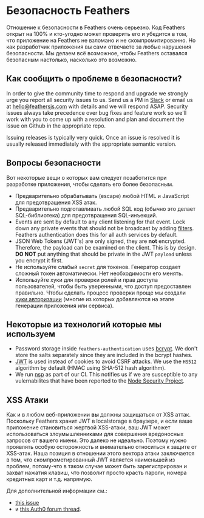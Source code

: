 # Безопасность Feathers

Отношение к безопасности в Feathers очень серьезно. Код Feathers открыт на 100% и кто-угодно может проверить его и убедится в том, что приложение на Feathers не взломано и не скомпромитированно. Но как разработчик приложения вы сами отвечаете за любые нарушения безопасности. Мы делаем всё возможное, чтобы Feathers оставался безопасным настолько, насколько это возможно.

## Как сообщить о проблеме в безопасности?

In order to give the community time to respond and upgrade we strongly urge you report all security issues to us. Send us a PM in [Slack](http://slack.feathersjs.com) or email us at [hello@feathersjs.com](mailto:hello@feathersjs.com) with details and we will respond ASAP. Security issues always take precedence over bug fixes and feature work so we'll work with you to come up with a resolution and plan and document the issue on Github in the appropriate repo.

Issuing releases is typically very quick. Once an issue is resolved it is usually released immediately with the appropriate semantic version.

## Вопросы безопасности

Вот некоторые вещи о которых вам следует позаботится при разработке приложения, чтобы сделать его более безопасным.

* Предварительно обрабатывать \(escape\) любой HTML и JavaScript для предотвращения XSS атак.
* Предварительно подготавливать любой SQL код \(обычно это делает SQL-библиотека\) для предотвращения SQL-инъекций.
* Events are sent by default to any client listening for that event. Lock down any private events that should not be broadcast by adding [filters](http://docs.feathersjs.com/real-time/filtering.html). Feathers authentication does this for all auth services by default.
* JSON Web Tokens \(JWT's\) are only signed, they are **not** encrypted. Therefore, the payload can be examined on the client. This is by design. **DO NOT** put anything that should be private in the JWT `payload` unless you encrypt it first.
* Не используйте слабый `secret`  для токенов. Генератор создает сложный токен автоматически. Нет необходимости  его менять.
* Используйте хуки для проверки ролей и прав доступа пользователей, чтобы быть уверенными, что доступ предоставлен правильно. Чтобы сделать процесс проверки проще мы создали [хуки авторизации](http://docs.feathersjs.com/authorization/bundled-hooks.html) (многие из которых добавляются на этапе генерации приложения или сервиса).

## Некоторые из технологий которые мы используем

* Password storage inside `feathers-authentication` uses [bcrypt](https://github.com/dcodeIO/bcrypt.js). We don't store the salts separately since they are included in the bcrypt hashes.
* [JWT](https://jwt.io/) is used instead of cookies to avoid CSRF attacks. We use the `HS512` algorithm by default \(HMAC using SHA-512 hash algorithm\).
* We run [nsp](https://github.com/nodesecurity/nsp) as part of our CI. This notifies us if we are susceptible to any vulernabilites that have been reported to the [Node Security Project](https://nodesecurity.io/).

## XSS Атаки

Как и в любом веб-приложении **вы** должны защищаться от XSS аттак. Поскольку Feathers хранит JWT в localstorage в браузере, и если ваше приложение становиться жертвой XSS-атаки, ваш JWT может использоваться злоумышленниками для совершения вредоносных запросов от вашего имени. Это далеко не идеально. Поэтому нужно проявлять особую осторожность и внимательно относиться к защите от XSS-атак. Наша позиция в отношении этого вектора атаки заключается в том, что скомпрометированный JWT является наименьшей из проблем, потому-что в таком  случае может быть зарегистрирован и захват нажатия клавиш, что позволит просто красть пароли, номера кредитных карт и т.д. напрямую.

Для дополнительной информации см.:

* [this issue](https://github.com/feathersjs/feathers-authentication/issues/132)
* и [this Auth0 forum thread](https://ask.auth0.com/t/stealing-jwt-from-authenticated-user/352/3).



